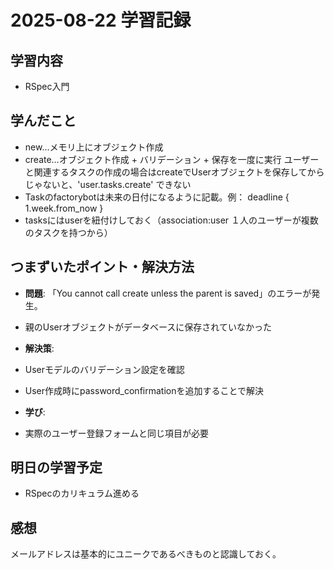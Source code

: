 # 2025-08-22 学習記録

## 学習内容
- RSpec入門

## 学んだこと
- new…メモリ上にオブジェクト作成
- create…オブジェクト作成 + バリデーション + 保存を一度に実行
ユーザーと関連するタスクの作成の場合はcreateでUserオブジェクトを保存してからじゃないと、'user.tasks.create' できない
- Taskのfactorybotは未来の日付になるように記載。例： deadline { 1.week.from_now }
- tasksにはuserを紐付けしておく（association:user １人のユーザーが複数のタスクを持つから）


## つまずいたポイント・解決方法
- **問題**:
「You cannot call create unless the parent is saved」のエラーが発生。
- 親のUserオブジェクトがデータベースに保存されていなかった

- **解決策**:
- Userモデルのバリデーション設定を確認
- User作成時にpassword_confirmationを追加することで解決
- **学び**:
- 実際のユーザー登録フォームと同じ項目が必要

## 明日の学習予定
- RSpecのカリキュラム進める

## 感想
メールアドレスは基本的にユニークであるべきものと認識しておく。

